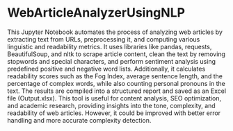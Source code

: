 # WebArticleAnalyzerUsingNLP
 This Jupyter Notebook automates the process of analyzing web articles by extracting text from URLs, preprocessing it, and computing various linguistic and readability metrics. It uses libraries like pandas, requests, BeautifulSoup, and nltk to scrape article content, clean the text by removing stopwords and special characters, and perform sentiment analysis using predefined positive and negative word lists. Additionally, it calculates readability scores such as the Fog Index, average sentence length, and the percentage of complex words, while also counting personal pronouns in the text. The results are compiled into a structured report and saved as an Excel file (Output.xlsx). This tool is useful for content analysis, SEO optimization, and academic research, providing insights into the tone, complexity, and readability of web articles. However, it could be improved with better error handling and more accurate complexity detection.
